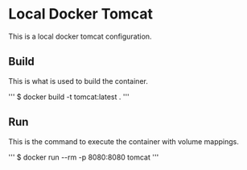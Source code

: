 # Local Docker Tomcat
This is a local docker tomcat configuration.

## Build
This is what is used to build the container.

'''
$ docker build -t tomcat:latest .
'''

## Run
This is the command to execute the container with volume mappings.

'''
$ docker run --rm -p 8080:8080 tomcat
'''